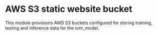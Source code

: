 # AWS S3 static website bucket

This module provisions AWS S3 buckets configured for storing training, testing and inference data for the omr_model.